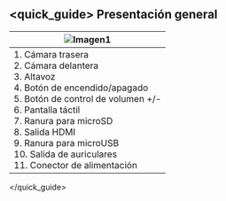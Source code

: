 ## <quick_guide> Presentación general
|![Imagen1](http://static.energysistem.com/images/manuals/39935/5375cee1e0fac.jpg)|
| -- |
| 1. Cámara trasera<br/>2. Cámara delantera<br/>3. Altavoz<br/>4. Botón de encendido/apagado<br/>5. Botón de control de volumen +/-<br/>6. Pantalla táctil<br/>7. Ranura para microSD<br/>8. Salida HDMI<br/>9. Ranura para microUSB<br/>10. Salida de auriculares<br/>11. Conector de alimentación |
</quick_guide>
